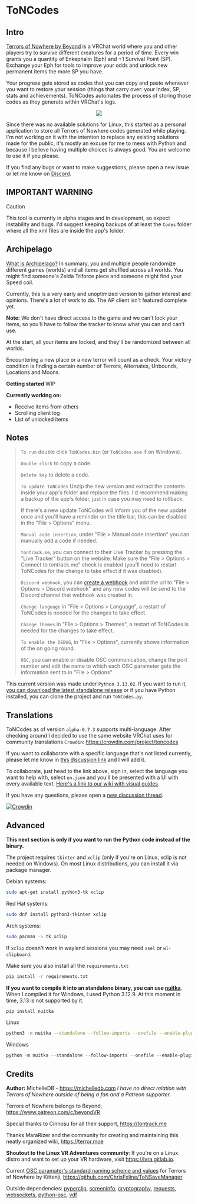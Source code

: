 # ToNCodes

## Intro

[Terrors of Nowhere by Beyond](https://vrchat.com/home/world/wrld_a61cdabe-1218-4287-9ffc-2a4d1414e5bd) is a VRChat world where you and other players try to survive different creatures for a period of time. Every win grants you a quantity of Enkephalin (Eph) and +1 Survival Point (SP). Exchange your Eph for tools to improve your odds and unlock new permanent items the more SP you have. 

Your progress gets stored as codes that you can copy and paste whenever you want to restore your session (things that carry over: your Index, SP, stats and achievements). ToNCodes automates the process of storing those codes as they generate within VRChat's logs.

<p align="center">
  <img src="https://github.com/user-attachments/assets/904c01e6-b3cb-4ea0-bb7c-5a7b88869f94" />
</p>

Since there was no available solutions for Linux, this started as a personal application to store all Terrors of Nowhere codes generated while playing. I'm not working on it with the intention to replace any existing solutions made for the public, it's mostly an excuse for me to mess with Python and because I believe having multiple choices is always good. You are welcome to use it if you please.

If you find any bugs or want to make suggestions, please open a new issue or let me know on [Discord](https://discord.com/channels/983240485529337856/1340340722011734169).

## IMPORTANT WARNING
> [!CAUTION]  
This tool is currently in alpha stages and in development, so expect instability and bugs. I'd suggest keeping backups of at least the `Codes` folder where all the xml files are inside the app's folder.

## Archipelago

[What is Archipelago?](https://archipelago.gg/) In summary, you and multiple people randomize different games (worlds) and all items get shuffled across all worlds. You might find someone's Zelda Triforce piece and someone might find your Speed coil.

Currently, this is a very early and unoptimized version to gather interest and opinions. There's a lot of work to do. The AP client isn't featured complete yet.

**Note:** We don't have direct access to the game and we can't lock your items, so you'll have to follow the tracker to know what you can and can't use.

At the start, all your items are locked, and they'll be randomized between all worlds.

Encountering a new place or a new terror will count as a check. Your victory condition is finding a certain number of Terrors, Alternates, Unbounds, Locations and Moons.

**Getting started**
WIP

__Currently working on:__
- Receive items from others
- Scrolling client log
- List of unlocked items


## Notes

> `To run` double click `ToNCodes.bin` (or `ToNCodes.exe` if on Windows).
>
> `Double click` to copy a code.
> 
> `Delete key` to delete a code.
>
> `To update ToNCodes` Unzip the new version and extract the contents inside your app's folder and replace the files. I'd recommend making a backup of the app's folder, just in case you may need to rollback.
>
> If there's a new update ToNCodes will inform you of the new update once and you'll have a reminder on the title bar, this can be disabled in the "File > Options" menu.
>
> `Manual code insertion`, under "File > Manual code insertion" you can manually add a code if needed.
> 
> `tontrack.me`, you can connect to their Live Tracker by pressing the "Live Tracker" button on the website. Make sure the "File > Options > Connect to tontrack.me" check is enabled (you'll need to restart ToNCodes for the change to take effect if it was disabled).
> 
> `Discord webhook`, you can [create a webhook](https://support.discord.com/hc/en-us/articles/228383668-Intro-to-Webhooks) and add the url to "File > Options > Discord webhook" and any new codes will be send to the Discord channel that webhook was created in.
> 
> `Change language` in "File > Options > Language", a restart of ToNCodes is needed for the changes to take effect.
> 
> `Change Themes` in "File > Options > Themes", a restart of ToNCodes is needed for the changes to take effect.
>
> `To enable the DEBUG`, in "File > Options", currently shows information of the on going round.
> 
> `OSC`, you can enable or disable OSC communication, change the port number and edit the name to which each OSC parameter gets the information sent to in "File > Options"

This current version was made under `Python 3.13.02`. If you want to run it, [you can download the latest standalone release](https://github.com/69MichelleDB/ToNCodes/releases/latest) or if you have Python installed, you can clone the project and run `ToNCodes.py`.


## Translations

ToNCodes as of version `alpha-0.7.3` supports multi-language. After checking around I decided to use the same website VRChat uses for community translations `Crowdin`: https://crowdin.com/project/toncodes 

If you want to collaborate with a specific language that's not listed currently, please let me know in [this discussion link](https://github.com/69MichelleDB/ToNCodes/discussions/42) and I will add it.

To collaborate, just head to the link above, sign in, select the language you want to help with, select `en.json` and you'll be presented with a UI with every available text. [Here's a link to our wiki with visual guides](https://github.com/69MichelleDB/ToNCodes/wiki/How-to-help-translate-ToNCodes).

If you have any questions, please open a [new discussion thread](https://github.com/69MichelleDB/ToNCodes/discussions).

[![Crowdin](https://badges.crowdin.net/toncodes/localized.svg)](https://crowdin.com)

## Advanced

**This next section is only if you want to run the Python code instead of the binary.**

The project requires `tkinter` and `xclip` (only if you're on Linux, xclip is not needed on Windows). On most Linux distributions, you can install it via package manager. 

Debian systems:
```bash
sudo apt-get install python3-tk xclip
```

Red Hat systems:
```bash
sudo dnf install python3-tkinter xclip
```

Arch systems:
```bash
sudo pacman -S tk xclip
```

If `xclip` doesn't work in wayland sessions you may need `xsel` or `wl-clipboard`.


Make sure you also install all the `requirements.txt`

```bash
pip install -r requirements.txt
```

**If you want to compile it into an standalone binary, you can use [nuitka](https://nuitka.net/user-documentation/)**. When I compiled it for Windows, I used Python 3.12.9. At this moment in time, 3.13 is not supported by it.

```bash
pip install nuitka
```

Linux 

```bash
python3 -m nuitka --standalone --follow-imports --onefile --enable-plugin=tk-inter --include-package=websockets ToNCodes.py
```

Windows

```powershell
python -m nuitka --standalone --follow-imports --onefile --enable-plugin=tk-inter --include-package=websockets --windows-console-mode=disable ToNCodes.py
```

## Credits

**Author:** MichelleDB - https://michelledb.com *I have no direct relation with Terrors of Nowhere outside of being a fan and a Patreon supporter.*

Terrors of Nowhere belongs to Beyond, https://www.patreon.com/c/beyondVR

Special thanks to Cinnosu for all their support, https://tontrack.me

Thanks MaraRizer and the community for creating and maintaining this neatly organized wiki, https://terror.moe

**Shoutout to the Linux VR Adventures community**: If you're on a Linux distro and want to set up your VR hardware, visit https://lvra.gitlab.io.

Current [OSC paramater's standard naming scheme and values](https://github.com/ChrisFeline/ToNSaveManager/blob/main/Docs/OSC/OSC_Parameters.md) for Terrors of Nowhere by Kittenji, https://github.com/ChrisFeline/ToNSaveManager

Outside dependencies:
[pyperclip](https://github.com/asweigart/pyperclip), [screeninfo](https://github.com/rr-/screeninfo), [cryptography](https://github.com/pyca/cryptography), [requests](https://github.com/psf/requests), [websockets](https://github.com/python-websockets/websockets), [python-osc](https://github.com/attwad/python-osc), [vdf](https://github.com/ValvePython/vdf)
